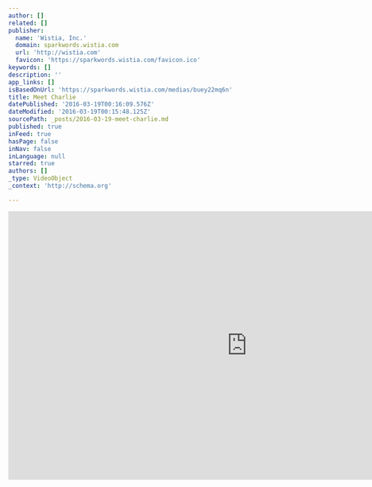 ```yaml
---
author: []
related: []
publisher:
  name: 'Wistia, Inc.'
  domain: sparkwords.wistia.com
  url: 'http://wistia.com'
  favicon: 'https://sparkwords.wistia.com/favicon.ico'
keywords: []
description: ''
app_links: []
isBasedOnUrl: 'https://sparkwords.wistia.com/medias/buey22mq6n'
title: Meet Charlie
datePublished: '2016-03-19T00:16:09.576Z'
dateModified: '2016-03-19T00:15:48.125Z'
sourcePath: _posts/2016-03-19-meet-charlie.md
published: true
inFeed: true
hasPage: false
inNav: false
inLanguage: null
starred: true
authors: []
_type: VideoObject
_context: 'http://schema.org'

---
```

<iframe src="https://cdn.embedly.com/widgets/media.html?src=https%3A%2F%2Ffast.wistia.net%2Fembed%2Fiframe%2Fbuey22mq6n%3Ftwitter%3Dtrue&amp;src_secure=1&amp;url=https%3A%2F%2Fsparkwords.wistia.com%2Fmedias%2Fbuey22mq6n&amp;image=https%3A%2F%2Fembed-ssl.wistia.com%2Fdeliveries%2F25d04a02f115b7f0f8e31b4f30077211f36e4981.jpg%3Fimage_crop_resized%3D960x540&amp;key=b7d04c9b404c499eba89ee7072e1c4f7&amp;type=text%2Fhtml&amp;schema=wistia" width="960" height="540" scrolling="no" frameborder="0" allowfullscreen="allowfullscreen" style=""></iframe>